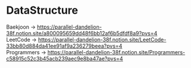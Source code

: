 # DataStructure

Baekjoon -> https://parallel-dandelion-38f.notion.site/a800095659dd48f6bb12af6b5dfdf8a9?pvs=4 <br>
LeetCode -> https://parallel-dandelion-38f.notion.site/LeetCode-33bb80d884da41ee91af9a236279beea?pvs=4 <br>
Programmers -> https://parallel-dandelion-38f.notion.site/Programmers-c58915c52c3b45acb239aec9e8ba47ae?pvs=4 <br>
